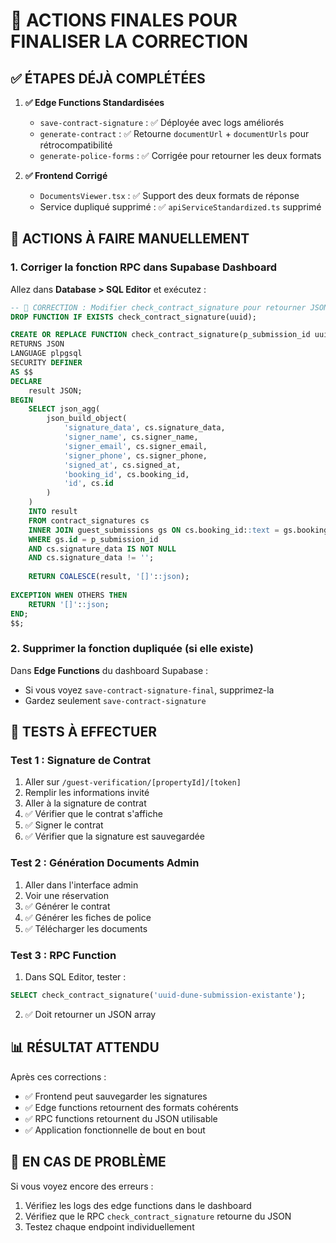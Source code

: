 # 🎯 ACTIONS FINALES POUR FINALISER LA CORRECTION

## ✅ ÉTAPES DÉJÀ COMPLÉTÉES

1. **✅ Edge Functions Standardisées** 
   - `save-contract-signature` : ✅ Déployée avec logs améliorés
   - `generate-contract` : ✅ Retourne `documentUrl` + `documentUrls` pour rétrocompatibilité
   - `generate-police-forms` : ✅ Corrigée pour retourner les deux formats

2. **✅ Frontend Corrigé**
   - `DocumentsViewer.tsx` : ✅ Support des deux formats de réponse
   - Service dupliqué supprimé : ✅ `apiServiceStandardized.ts` supprimé

## 🚨 ACTIONS À FAIRE MANUELLEMENT

### 1. **Corriger la fonction RPC dans Supabase Dashboard**

Allez dans **Database > SQL Editor** et exécutez :

```sql
-- 🔧 CORRECTION : Modifier check_contract_signature pour retourner JSON
DROP FUNCTION IF EXISTS check_contract_signature(uuid);

CREATE OR REPLACE FUNCTION check_contract_signature(p_submission_id uuid)
RETURNS JSON
LANGUAGE plpgsql
SECURITY DEFINER
AS $$
DECLARE
    result JSON;
BEGIN
    SELECT json_agg(
        json_build_object(
            'signature_data', cs.signature_data,
            'signer_name', cs.signer_name,
            'signer_email', cs.signer_email,
            'signer_phone', cs.signer_phone,
            'signed_at', cs.signed_at,
            'booking_id', cs.booking_id,
            'id', cs.id
        )
    )
    INTO result
    FROM contract_signatures cs
    INNER JOIN guest_submissions gs ON cs.booking_id::text = gs.booking_data->>'id'
    WHERE gs.id = p_submission_id
    AND cs.signature_data IS NOT NULL
    AND cs.signature_data != '';
    
    RETURN COALESCE(result, '[]'::json);
    
EXCEPTION WHEN OTHERS THEN
    RETURN '[]'::json;
END;
$$;
```

### 2. **Supprimer la fonction dupliquée (si elle existe)**

Dans **Edge Functions** du dashboard Supabase :
- Si vous voyez `save-contract-signature-final`, supprimez-la
- Gardez seulement `save-contract-signature`

## 🧪 TESTS À EFFECTUER

### Test 1 : Signature de Contrat
1. Aller sur `/guest-verification/[propertyId]/[token]`
2. Remplir les informations invité
3. Aller à la signature de contrat
4. ✅ Vérifier que le contrat s'affiche
5. ✅ Signer le contrat 
6. ✅ Vérifier que la signature est sauvegardée

### Test 2 : Génération Documents Admin
1. Aller dans l'interface admin
2. Voir une réservation
3. ✅ Générer le contrat
4. ✅ Générer les fiches de police
5. ✅ Télécharger les documents

### Test 3 : RPC Function
1. Dans SQL Editor, tester :
```sql
SELECT check_contract_signature('uuid-dune-submission-existante');
```
2. ✅ Doit retourner un JSON array

## 📊 RÉSULTAT ATTENDU

Après ces corrections :
- ✅ Frontend peut sauvegarder les signatures 
- ✅ Edge functions retournent des formats cohérents
- ✅ RPC functions retournent du JSON utilisable
- ✅ Application fonctionnelle de bout en bout

## 🐛 EN CAS DE PROBLÈME

Si vous voyez encore des erreurs :
1. Vérifiez les logs des edge functions dans le dashboard
2. Vérifiez que le RPC `check_contract_signature` retourne du JSON
3. Testez chaque endpoint individuellement
